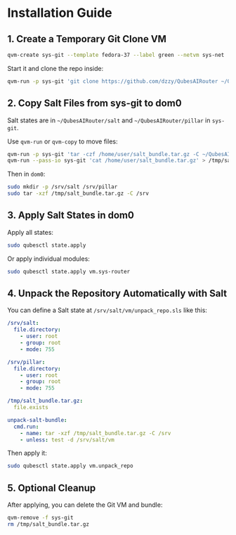 # Installation Guide

## 1. Create a Temporary Git Clone VM

```bash
qvm-create sys-git --template fedora-37 --label green --netvm sys-net
```

Start it and clone the repo inside:

```bash
qvm-run -p sys-git 'git clone https://github.com/dzzy/QubesAIRouter ~/QubesAIRouter'
```

## 2. Copy Salt Files from sys-git to dom0

Salt states are in `~/QubesAIRouter/salt` and `~/QubesAIRouter/pillar` in `sys-git`.

Use `qvm-run` or `qvm-copy` to move files:

```bash
qvm-run -p sys-git 'tar -czf /home/user/salt_bundle.tar.gz -C ~/QubesAIRouter salt pillar'
qvm-run --pass-io sys-git 'cat /home/user/salt_bundle.tar.gz' > /tmp/salt_bundle.tar.gz
```

Then in `dom0`:

```bash
sudo mkdir -p /srv/salt /srv/pillar
sudo tar -xzf /tmp/salt_bundle.tar.gz -C /srv
```

## 3. Apply Salt States in dom0

Apply all states:

```bash
sudo qubesctl state.apply
```

Or apply individual modules:

```bash
sudo qubesctl state.apply vm.sys-router
```

## 4. Unpack the Repository Automatically with Salt

You can define a Salt state at `/srv/salt/vm/unpack_repo.sls` like this:

```yaml
/srv/salt:
  file.directory:
    - user: root
    - group: root
    - mode: 755

/srv/pillar:
  file.directory:
    - user: root
    - group: root
    - mode: 755

/tmp/salt_bundle.tar.gz:
  file.exists

unpack-salt-bundle:
  cmd.run:
    - name: tar -xzf /tmp/salt_bundle.tar.gz -C /srv
    - unless: test -d /srv/salt/vm
```

Then apply it:

```bash
sudo qubesctl state.apply vm.unpack_repo
```

## 5. Optional Cleanup

After applying, you can delete the Git VM and bundle:

```bash
qvm-remove -f sys-git
rm /tmp/salt_bundle.tar.gz
```